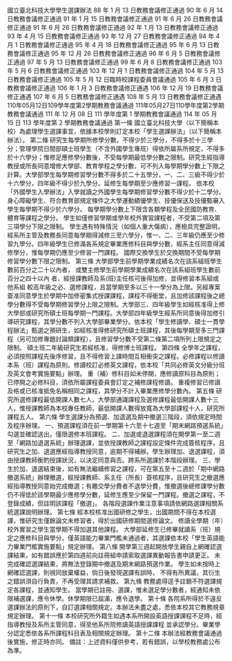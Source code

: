 國立臺北科技大學學生選課辦法
88 年 1 月 13 日教務會議修正通過
90 年 6 月 14 日教務會議修正通過
91 年 1 月 15 日教務會議修正通過
91 年 6 月 26 日教務會議修正通過
91 年 6 月 26 日教務會議修正通過
92 年 1 月 13 日教務會議修正通過
93 年 4 月 15 日教務會議修正通過
93 年 12 月 27 日教務會議修正通過
94 年 4 月 1 日教務會議修正通過
95 年 4 月 18 日教務會議修正通過
95 年 6 月 13 日教務會議修正通過
95 年 12 月 26 日教務會議修正通過
96 年 6 月 5 日教務會議修正通過
97 年 5 月 13 日教務會議修正通過
99 年 6 月 8 日教務會議修正通過
103 年 5 月 6 日教務會議修正通過
103 年 12 月 1 日教務會議修正通過
104 年 5 月 13 日教務會議修正通過
105 年 5 月 12 日臨時校課程委員會議通過
105 年 6 月 3 日教務會議修正通過
106 年 1 月 3 日教務會議修正通遇
106 年 12 月 19 日教務會議修正通遇
107 年 6 月 5 日教務會議修正通遇
108 年 5 月 13 日教務會議修正通遇
110年05月12日109學年度第2學期教務會議通過
111年05月27日110學年度第2學期教務會議通過
111 年 12 月 08 日 111 學年度第 1 學期教務會議通過
114 年 05 月 15 日 113 學年度第 2 學期教務會議通過
第一條 國立臺北科技大學（以下簡稱本校）為處理學生選課事宜，依據本校學則訂定本校「學生選課辦法」（以下簡稱本辦法）。
第二條 研究生每學期所修學分數，不得少於三學分，不得多於十三學分；管理學院日間部碩士班學生（不含外國學生專班）得依所屬系所規定，不得多於十六學分；惟修足應修學分數後，不受每學期最低學分數之限制。研究生經指導教授或所長同意增修大學部、教育學程之學分數，可不列入每學期學分數上下限之計算。大學部學生每學期修習學分數不得多於二十五學分，一、二、三級不得少於十六學分，四年級不得少於九學分。延修生每學期至少應修習一課程。 依本校「外國學生入學辦法」入學就讀之外國學生每學期修習學分數不得少於十二學分。 身心障礙學生、符合教育部規定條件之大學運動績優學生、技優保送及技優甄審入學生每學期不得少於六學分。
每學期學分數上下限含各類學程及全民國防教育、體育等課程之學分。 學生如僅修習學期或學年校外實習課程者，不受第二項及第三項學分下限之限制。 學生遇有特殊情況（如個人重大傷病），應檢具完整證明，經系所主管及教務長同意每學期得減修三至六學分，惟一、二、三年級仍應至少修習九學分。四年級學生已修滿各系規定畢業應修科目與學分數，經系主任同意得減修學分，惟每學期仍應至少修習一門課程。
國際交換學生於交換期間不受每學期修習學分數下限之限制。
第三條 大學部學生前學期學業成績名次在該系組班學生數前百分之二十以內者， 或雙主修學生前學期學業成績名次在該系組班學生數前百分之四十以內 者，經授課教師及系(班)主任核可後得加修，並得修習本系組或他系組 較高年級之必、選修課程，且當學期至多以三十一學分為上限。另經專案簽准同意學生於學期中加修密集式授課課程，課程不得衝堂，且加修該課程後之總學分數得不受每學期修習學分上限之限制。大學部三、四年級學生如經核准得上修大學部或研究所碩士班每學期一門課程。大學部四年級學生經系所同意後得加修引導研究課程，其學分數不列入大學部畢業學分。依本校「學生修讀學、碩士一貫學程辦法」甄選之預研生，如經核准得修研究所碩士班課程，其後每學期至多三門課程（另可加修專題討論類課程），且修習學分數不受第二條第二項所列上限規定之限制。 碩士班二年級研究生若經核准，得修博士班課程。
第四條 全學年之課程，必須按照課程先後序修習，且不得修習上課時間互相衝突之課程。必修課程以修讀本系（班）課程為原則。修讀校訂必修英文課程，依本校「共同必修英文分級分班及英文會考實施要點」辦理。 重（補）修科目如未停開，應修讀原科目為原則；已停開之必修科目，須依所屬課程委員會訂定之補修課程修讀。 重複修習已修讀及格或已核准抵免名稱相同之課程，其學分不計入畢業應修學分數內。
第五條 研究所選修課程最低開課人數七人，大學部通識課程及選修課程最低開課人數十三人，惟授課教師為本校專任教師，最低開課人數得放寬為大學部課程十人，研究所課程五人。
第六條 學生選課分為預選、加退選及期中撤選三階段，須依規定時間及程序辦理。
一、預選課程須在前一學期第十六至十七週至「期末網路預選系統」勾選並確認送出。僅限選修本班課程。
二、加選或退選課程須在開學第一至二週至「網路加退選系統」辦理選課，並依授課教師之課程設定條件完成簽核程序，且研究生之加、退選應經指導教授同意，逾期不得補辦。學生辦理加、退選課程，須由授課教師衡酌授課狀況，以決定同意與否。跨系所選課於本階段辦理。
三、學生於加、退選結束後，如有無法繼續修習之課程，可在第五至十二週於「期中網路撤選系統」辦理撤選，經授課教師、系主任（所長）簽核程序，且研究生之撤選應經指導教授同意始完成撤選；有繳交學分費者不退學分費，惟撤選後總修課學分數仍不得低於該學期最少應修學分數，延修生應至少保留一門課程。撤選之課程，不登錄成績，但註明該課程「撤選」。 各階段選課作業注意事項請依網路選課相關系統選課說明辦理。
第七條 經本校核准出國研修之學生，出國期間不得在本校選課，惟研究生僅餘論文未修習者，得於出國研修期間選修論文。 修讀全學期（年）校外實習之學生當學期不得加選其他課程。 大學部延修生已修畢就讀系（班）規定之應修科目與學分，僅英語能力畢業門檻未通過者，其選課依本校「學生英語能力畢業門檻實施要點」規定辦理。
第八條 開學第三週起開放學生親自上網確認選課結果，如有錯誤應於第四週前向註冊組申請索取選課異動報告書申請更正。 未完成確認選課結果，將無法登錄期中撤選及期末網路預選作業。 學生如未按時上網確認選課，則視同放棄權益，倘日後發現選課有誤時， 不得有所異議，其衍生之錯誤須自行負責，不再受理其請求補救。
第九條 教務處得逕予註銷不符選課規定各課程，並通知學生。 當學期已註冊、選課，惟未選足學分數者，經通知未依限補選課，應令休學。休學期限已屆滿，應令退學。
第十條 各院系所得於不違反選課辦法的原則下，自訂選課相關規定。本辦法未盡之處，悉依本校其它教務規章規定辦理。
第十一條 本校研究所外籍生如遇本系所開設英語授課課程不足時，經指導教授及系所主管同意，得至他系所院修讀英語授課課程 並承認學分。畢業學分認定悉依各系所課程科目表及相關規定辦理。
第十二條 本辦法經教務會議通過後實施，修正時亦同。
備註：上述資料僅供參考，若有錯誤，以學校教務處公布為準。
